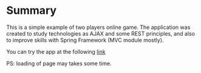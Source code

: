 # Summary

This is a simple example of two players online game. The application was created to study technologies as AJAX and some REST principles, and also to improve skills with Spring Framework (MVC module mostly).

You can try the app at the following [link](https://xo-std.herokuapp.com)

PS: loading of page may takes some time.